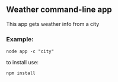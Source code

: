 ## Weather command-line app 

This app gets weather info from a city 

### Example: 
```````
node app -c "city"
````````

to install use: 

```````````
npm install 
```````````